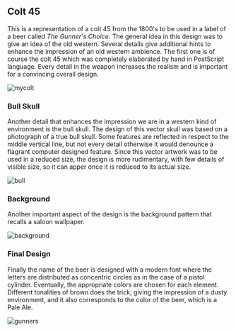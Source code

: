 ## Colt 45

This is a representation of a colt 45 from the 1800's to be used in a label of a beer called _The Gunner's Choice_. 
The general idea in this design was to give an idea of the old western. Several details give additional 
hints to enhance the impression of an old western ambience. The first one is of course the colt 45 which was
completely elaborated by hand in PostScript language. Every detail in the weapon increases the realism and is important
for a convincing overall design.

![mycolt](https://user-images.githubusercontent.com/80269251/110975091-4a678f80-832d-11eb-873b-d54e7df9dab3.png)

### Bull Skull

Another detail that enhances the impression we are in a western kind of environment is the bull skull. The design of this
vector skull was based on a photograph of a true bull skull. Some features are reflected in respect to the middle vertical 
line, but not every detail otherwise it would denounce a flagrant computer designed feature. Since this vector artwork was 
to be used in a reduced size, the design is more rudimentary, with few details of visible size, so it can apper once it is reduced to its actual size. 

![bull](https://user-images.githubusercontent.com/80269251/110975727-1b055280-832e-11eb-9762-25e2a109d14c.png)

### Background

Another important aspect of the design is the background pattern that recalls a saloon wallpaper.

![background](https://user-images.githubusercontent.com/80269251/110976346-c7dfcf80-832e-11eb-8787-c8c816bc1ba5.png)

### Final Design

Finally the name of the beer is designed with a modern font where the letters are distributed as concentric circles
as in the case of a pistol cylinder. Eventually, the appropriate colors are chosen for each element. Different tonalities 
of brown does the trick, giving the impression of a dusty environment, and it also corresponds to the color of the beer, which is a Pale Ale.

![gunners](https://user-images.githubusercontent.com/80269251/110975811-353f3080-832e-11eb-9869-4fbce772667f.png)
